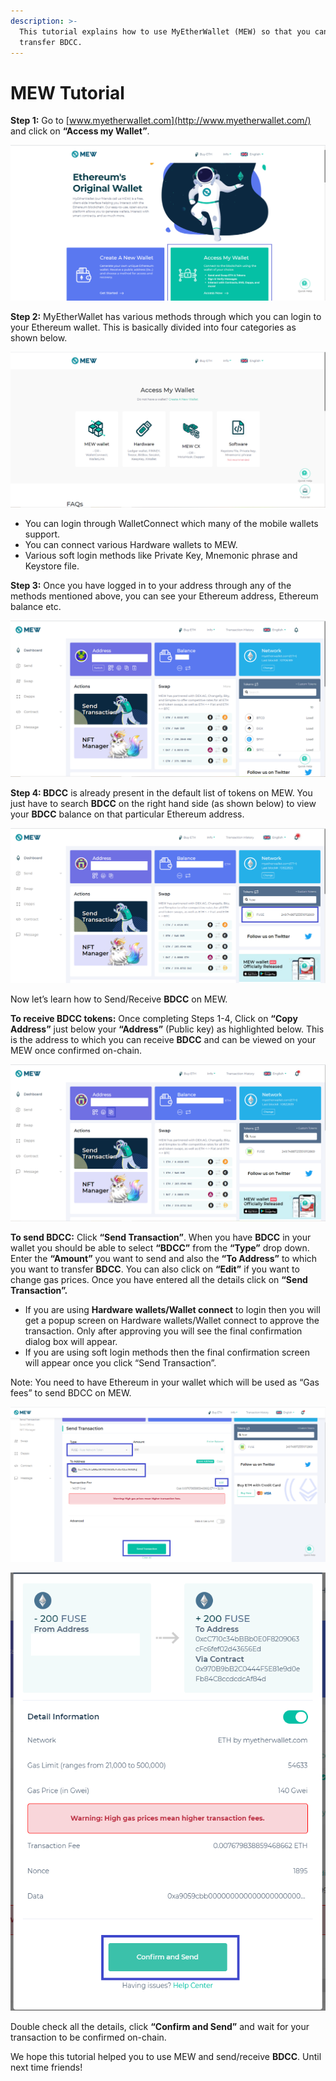 ```yaml
---
description: >-
  This tutorial explains how to use MyEtherWallet (MEW) so that you can view and
  transfer BDCC.
---
```


# MEW Tutorial

**Step 1:** Go to [www.myetherwallet.com](http://www.myetherwallet.com/) and click on **“Access my Wallet”**.

![](../../.gitbook/assets/2%20%283%29.png)

**Step 2:** MyEtherWallet has various methods through which you can login to your Ethereum wallet. This is basically divided into four categories as shown below.

![](../../.gitbook/assets/1%20%282%29.png)

* You can login through WalletConnect which many of the mobile wallets support.
* You can connect various Hardware wallets to MEW.
* Various soft login methods like Private Key, Mnemonic phrase and Keystore file.

**Step 3:** Once you have logged in to your address through any of the methods mentioned above, you can see your Ethereum address, Ethereum balance etc.

![](../../.gitbook/assets/6%20%283%29.png)

**Step 4: BDCC** is already present in the default list of tokens on MEW. You just have to search **BDCC** on the right hand side \(as shown below\) to view your **BDCC** balance on that particular Ethereum address.

![](../../.gitbook/assets/7%20%282%29.png)

Now let’s learn how to Send/Receive **BDCC** on MEW.

**To receive BDCC tokens:** Once completing Steps 1-4, Click on **“Copy Address”** just below your **“Address”** \(Public key\) as highlighted below. This is the address to which you can receive **BDCC** and can be viewed on your MEW once confirmed on-chain.

![](../../.gitbook/assets/8.png)

**To send BDCC:** Click **“Send Transaction”**. When you have **BDCC** in your wallet you should be able to select **“BDCC”** from the **“Type”** drop down. Enter the **“Amount”** you want to send and also the **“To Address”** to which you want to transfer **BDCC**. You can also click on **“Edit”** if you want to change gas prices. Once you have entered all the details click on **“Send Transaction”.**

* If you are using **Hardware wallets/Wallet connect** to login then you will get a popup screen on Hardware wallets/Wallet connect to approve the transaction. Only after approving you will see the final confirmation dialog box will appear.
*  If you are using soft login methods then the final confirmation screen will appear once you click “Send Transaction”.

Note: You need to have Ethereum in your wallet which will be used as “Gas fees” to send BDCC on MEW.

![](../../.gitbook/assets/9%20%282%29.png)

![](../../.gitbook/assets/10%20%281%29.png)

Double check all the details, click **“Confirm and Send”** and wait for your transaction to be confirmed on-chain.

We hope this tutorial helped you to use MEW and send/receive **BDCC**. Until next time friends!

